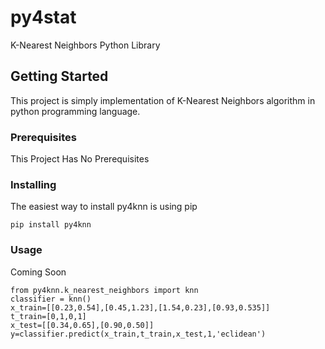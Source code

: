 # py4stat

K-Nearest Neighbors Python Library

## Getting Started

This project is simply implementation of K-Nearest Neighbors algorithm in python programming language.

### Prerequisites

This Project Has No Prerequisites


### Installing

The easiest way to install py4knn is using pip

```
pip install py4knn
```

### Usage
Coming Soon
```
from py4knn.k_nearest_neighbors import knn
classifier = knn()
x_train=[[0.23,0.54],[0.45,1.23],[1.54,0.23],[0.93,0.535]]
t_train=[0,1,0,1]
x_test=[[0.34,0.65],[0.90,0.50]]
y=classifier.predict(x_train,t_train,x_test,1,'eclidean')
```
